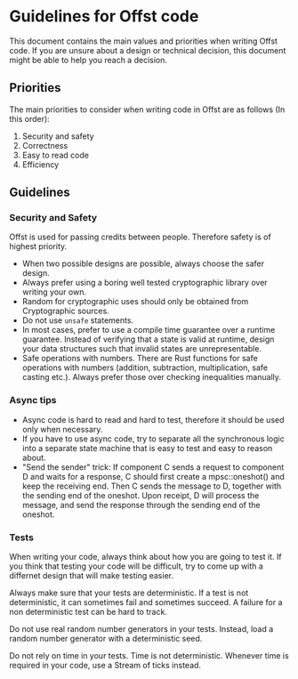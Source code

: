 # Guidelines for Offst code

This document contains the main values and priorities when writing Offst
code. If you are unsure about a design or technical decision, this document
might be able to help you reach a decision.

## Priorities

The main priorities to consider when writing code in Offst are as follows (In
this order):

1. Security and safety
2. Correctness
3. Easy to read code
4. Efficiency

## Guidelines

### Security and Safety

Offst is used for passing credits between people. Therefore safety is of
highest priority.

- When two possible designs are possible, always choose the safer design.
- Always prefer using a boring well tested cryptographic library over writing
    your own.
- Random for cryptographic uses should only be obtained from Cryptographic sources.
- Do not use `unsafe` statements.
- In most cases, prefer to use a compile time guarantee over a runtime guarantee.
    Instead of verifying that a state is valid at runtime, design your data
    structures such that invalid states are unrepresentable.
- Safe operations with numbers. There are Rust functions for safe operations
    with numbers (addition, subtraction, multiplication, safe casting etc.).
    Always prefer those over checking inequalities manually.


### Async tips

- Async code is hard to read and hard to test, therefore it should be used only
    when necessary.
- If you have to use async code, try to separate all the synchronous logic into
    a separate state machine that is easy to test and easy to reason about.
- "Send the sender" trick: If component C sends a request to component D and
    waits for a response, C should first create a mpsc::oneshot() and keep the
    receiving end. Then C sends the message to D, together with the sending end
    of the oneshot. Upon receipt, D will process the message, and send the
    response through the sending end of the oneshot.

### Tests

When writing your code, always think about how you are going to test it.
If you think that testing your code will be difficult, try to come up with a
differnet design that will make testing easier.

Always make sure that your tests are deterministic. If a test is not
deterministic, it can sometimes fail and sometimes succeed. A failure for a non
deterministic test can be hard to track.

Do not use real random number generators in your tests. Instead, load a random
number generator with a deterministic seed.

Do not rely on time in your tests. Time is not deterministic. Whenever time is
required in your code, use a Stream of ticks instead.

